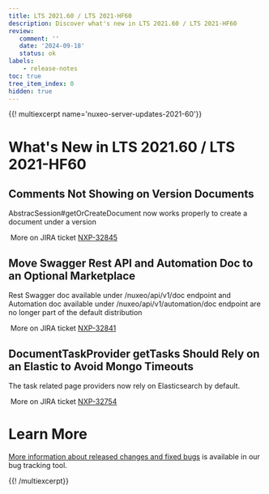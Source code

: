 ```yaml
---
title: LTS 2021.60 / LTS 2021-HF60
description: Discover what's new in LTS 2021.60 / LTS 2021-HF60
review:
   comment: ''
   date: '2024-09-18'
   status: ok
labels:
    - release-notes
toc: true
tree_item_index: 0
hidden: true
---
```


{{! multiexcerpt name='nuxeo-server-updates-2021-60'}}
# What's New in LTS 2021.60 / LTS 2021-HF60

## Comments Not Showing on Version Documents


AbstracSession#getOrCreateDocument now works properly to create a document under a version

<i class="fa fa-long-arrow-right" aria-hidden="true"></i>&nbsp;More on JIRA ticket [NXP-32845](https://jira.nuxeo.com/browse/NXP-32845)

## Move Swagger Rest API and Automation Doc to an Optional Marketplace


Rest Swagger doc available under /nuxeo/api/v1/doc endpoint and Automation doc available under /nuxeo/api/v1/automation/doc endpoint are no longer part of the default distribution

<i class="fa fa-long-arrow-right" aria-hidden="true"></i>&nbsp;More on JIRA ticket [NXP-32841](https://jira.nuxeo.com/browse/NXP-32841)

## DocumentTaskProvider getTasks Should Rely on an Elastic to Avoid Mongo Timeouts


The task related page providers now rely on Elasticsearch by default.

<i class="fa fa-long-arrow-right" aria-hidden="true"></i>&nbsp;More on JIRA ticket [NXP-32754](https://jira.nuxeo.com/browse/NXP-32754)


# Learn More

[More information about released changes and fixed bugs](https://jira.nuxeo.com/secure/ReleaseNote.jspa?projectId=10011&version=23062) is available in our bug tracking tool.

{{! /multiexcerpt}}
